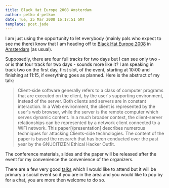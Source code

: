```yaml
---
title: Black Hat Europe 2008 Amsterdam
author: petko-d-petkov
date: Tue, 25 Mar 2008 16:17:51 GMT
template: post.jade
---
```


I am just using the opportunity to let everybody (mainly pals who expect to see me there) know that I am heading off to [Black Hat Europe 2008](http://www.blackhat.com/html/bh-europe-08/bh-eu-08-main.html "from the Black Hat") in [Amsterdam](http://en.wikipedia.org/wiki/Amsterdam "Amsterdam is the capital of the Netherlands.") (as usual).

Supposedly, there are four full tracks for two days but I can see only two - or is that four track for two days - sounds more like it? I am speaking in track two on the first day, first slot, of the event, starting at 10:00 and finishing at 11:15, if everything goes as planned. Here is the abstract of my talk:

> Client-side software generally refers to a class of computer programs that are executed on the client, by the user's supporting environment, instead of the server. Both clients and servers are in constant interaction. In a Web environment, the client is represented by the user's web browser, while the server is the remote computer which serves dynamic content. In a much broader context, the client-server relationships can be represented by a network client connected to a WiFi network.
> This paper[/presentation] describes numerous techniques for attacking Clients-side technologies. The content of the paper is based the research that has been conducted over the past year by the GNUCITIZEN Ethical Hacker Outfit.

The conference materials, slides and the paper will be released after the event for my convenience the convenience of the organizers.

There are a few very good [talks](http://www.blackhat.com/html/bh-europe-08/bh-eu-08-speakers.html "Black Hat Speakers Page") which I would like to attend but it will be primary a social event so if you are in the area and you would like to pop by for a chat, you are more then welcome to do so.
